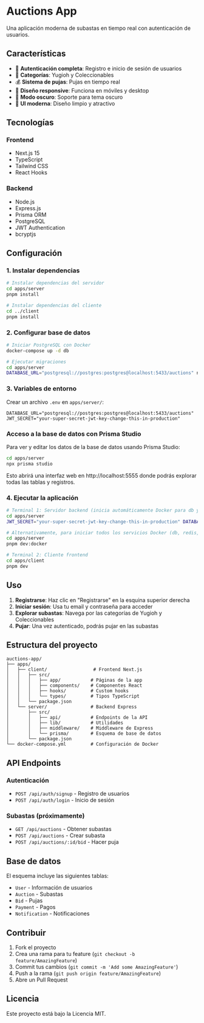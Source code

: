 # Auctions App

Una aplicación moderna de subastas en tiempo real con autenticación de usuarios.

## Características

- 🔐 **Autenticación completa**: Registro e inicio de sesión de usuarios
- 🎯 **Categorías**: Yugioh y Coleccionables
- 💰 **Sistema de pujas**: Pujas en tiempo real
- 📱 **Diseño responsive**: Funciona en móviles y desktop
- 🌙 **Modo oscuro**: Soporte para tema oscuro
- 🎨 **UI moderna**: Diseño limpio y atractivo

## Tecnologías

### Frontend
- Next.js 15
- TypeScript
- Tailwind CSS
- React Hooks

### Backend
- Node.js
- Express.js
- Prisma ORM
- PostgreSQL
- JWT Authentication
- bcryptjs

## Configuración

### 1. Instalar dependencias

```bash
# Instalar dependencias del servidor
cd apps/server
pnpm install

# Instalar dependencias del cliente
cd ../client
pnpm install
```

### 2. Configurar base de datos

```bash
# Iniciar PostgreSQL con Docker
docker-compose up -d db

# Ejecutar migraciones
cd apps/server
DATABASE_URL="postgresql://postgres:postgres@localhost:5433/auctions" npx prisma migrate dev
```

### 3. Variables de entorno

Crear un archivo `.env` en `apps/server/`:

```env
DATABASE_URL="postgresql://postgres:postgres@localhost:5433/auctions"
JWT_SECRET="your-super-secret-jwt-key-change-this-in-production"
```

### Acceso a la base de datos con Prisma Studio

Para ver y editar los datos de la base de datos usando Prisma Studio:

```bash
cd apps/server
npx prisma studio
```

Esto abrirá una interfaz web en http://localhost:5555 donde podrás explorar todas las tablas y registros.

### 4. Ejecutar la aplicación

```bash
# Terminal 1: Servidor backend (inicia automáticamente Docker para db y redis)
cd apps/server
JWT_SECRET="your-super-secret-jwt-key-change-this-in-production" DATABASE_URL="postgresql://postgres:postgres@localhost:5433/auctions" pnpm dev

# Alternativamente, para iniciar todos los servicios Docker (db, redis, server, client)
cd apps/server
pnpm dev:docker

# Terminal 2: Cliente frontend
cd apps/client
pnpm dev
```

## Uso

1. **Registrarse**: Haz clic en "Registrarse" en la esquina superior derecha
2. **Iniciar sesión**: Usa tu email y contraseña para acceder
3. **Explorar subastas**: Navega por las categorías de Yugioh y Coleccionables
4. **Pujar**: Una vez autenticado, podrás pujar en las subastas

## Estructura del proyecto

```
auctions-app/
├── apps/
│   ├── client/                 # Frontend Next.js
│   │   ├── src/
│   │   │   ├── app/           # Páginas de la app
│   │   │   ├── components/    # Componentes React
│   │   │   ├── hooks/         # Custom hooks
│   │   │   └── types/         # Tipos TypeScript
│   │   └── package.json
│   └── server/                # Backend Express
│       ├── src/
│       │   ├── api/           # Endpoints de la API
│       │   ├── lib/           # Utilidades
│       │   ├── middleware/    # Middleware de Express
│       │   └── prisma/        # Esquema de base de datos
│       └── package.json
└── docker-compose.yml         # Configuración de Docker
```

## API Endpoints

### Autenticación
- `POST /api/auth/signup` - Registro de usuarios
- `POST /api/auth/login` - Inicio de sesión

### Subastas (próximamente)
- `GET /api/auctions` - Obtener subastas
- `POST /api/auctions` - Crear subasta
- `POST /api/auctions/:id/bid` - Hacer puja

## Base de datos

El esquema incluye las siguientes tablas:
- `User` - Información de usuarios
- `Auction` - Subastas
- `Bid` - Pujas
- `Payment` - Pagos
- `Notification` - Notificaciones

## Contribuir

1. Fork el proyecto
2. Crea una rama para tu feature (`git checkout -b feature/AmazingFeature`)
3. Commit tus cambios (`git commit -m 'Add some AmazingFeature'`)
4. Push a la rama (`git push origin feature/AmazingFeature`)
5. Abre un Pull Request

## Licencia

Este proyecto está bajo la Licencia MIT.
